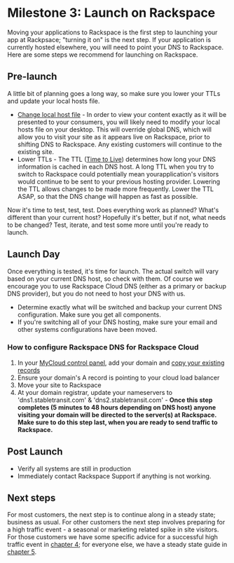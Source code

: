 

# Milestone 3:  Launch on Rackspace

Moving your applications to Rackspace is the first step to launching your app at Rackpsace; "turning it on" is the next step. If your application is currently hosted elsewhere, you will need to point your DNS to Rackspace. Here are some steps we recommend for launching on Rackspace.

## Pre-launch

A little bit of planning goes a long way, so make sure you lower your TTLs and update your local hosts file.

* [Change local host file](http://www.rackspace.com/knowledge_center/article/how-do-i-modify-my-hosts-file) - In order to view your content exactly as it will be presented to your consumers, you will likely need to modify your local hosts file on your desktop. This will override global DNS,  which will allow you to visit your site as it appears live on Rackspace, prior to shifting DNS to Rackspace. Any existing customers will continue to the existing site.
* Lower TTLs - The TTL ([Time to Live](http://www.rackspace.com/knowledge_center/article/about-ttl-best-practices)) determines how long your DNS information is cached in each DNS host. A long TTL when you try to switch to Rackspace could potentially mean yourapplication's visitors would continue to be sent to your previous hosting provider. Lowering the TTL allows changes to be made more frequently. Lower the TTL ASAP, so that the DNS change will happen as fast as possible.

Now it's time to test, test, test. Does everything work as planned? What's different than your current host? Hopefully it's better, but if not, what needs to be changed? Test, iterate, and test some more until you're ready to launch.


## Launch Day

Once everything is tested, it's time for launch. The actual switch will vary based on your current DNS host, so check with them. Of course we encourage you to use Rackspace Cloud DNS (either as a primary or backup DNS provider), but you do not need to host your DNS with us.

* Determine exactly what will be switched and backup your current DNS configuration. Make sure you get all components.
* If you're switching all of your DNS hosting, make sure your email and other systems configurations have been moved.

### How to configure Rackspace DNS for Rackspace Cloud

1. In your [MyCloud control panel](https://mycloud.rackspace.com), add your domain and [copy your existing records](http://www.rackspace.com/knowledge_center/article/creating-dns-records-for-cloud-servers-with-the-control-panel)
3. Ensure your domain's A record is pointing to your cloud load balancer
4. Move your site to Rackspace
5. At your domain registrar, update your nameservers to 'dns1.stabletransit.com' & 'dns2.stabletransit.com' - **Once this step completes (5 minutes to 48 hours depending on DNS host) anyone visiting your domain will be directed to the server(s) at Rackspace. Make sure to do this step last, when you are ready to send traffic to Rackspace.**

## Post Launch

* Verify all systems are still in production
* Immediately contact Rackspace Support if anything is not working.

## Next steps

For most customers, the next step is to continue along in a steady state; business as usual. For other customers the next step involves preparing for a high traffic event - a seasonal or marketing related spike in site visitors. For those customers we have some specific advice for a successful high traffic event in [chapter 4](chapters/GettingStarted_1.md); for everyone else, we have a steady state guide in [chapter 5](chapters/GettingStarted_1.md).
